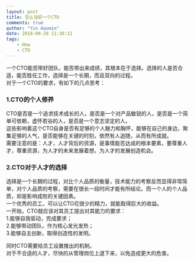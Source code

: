 ```yaml
---
layout: post
title: 怎么当好一个CTO
comments: true
author: "Yin Haomin"
date: 2018-09-20 11:30:11
tags:
    - How
    - CTO
---
```


一个CTO能否带好团队，能否带出来成绩，其根本在于选择。选择的人是否合适，能否胜任工作，选择是一个长期，而且双向的过程。<br>
对于一个CTO的要求，有如下的几点思考：
### 1.CTO的个人修养
CTO是否是一个追求技术成长的人，是否是一个对产品敏锐的人，是否是一个简单可依赖，虚怀若谷的人，是否是一个意志坚定的人。<br>
这些影响着这个CTO自身是否有足够的个人魅力和胸怀，能够在自己的身边，聚集足够的人气，是否能够在关键的时刻，依然有人追随，从而有所成就。<br>
需要注意的是：人才，人才背后的资源，是事情能否达成的根本要素，要尊重人才，尊重资源，为人才的未来发展着想，为人才的发展创造机会。<br>
### 2.CTO对于人才的选择
选择是一个长期的过程，对比个人品质的衡量，技术能力的考察反而显得非常简单，对个人品质的考察，需要在很长一段时间才能有所结论。而一个人的个人品质，却是影响成败的关键因素。<br>
一个优秀的员工，可以让CTO花很少的精力，就能取得巨大的收益。<br>
一开始，CTO就应该对其员工提出对其能力的要求：<br>
1.能够自我驱动，完成要求；<br>
2.能够带动团队，作为核心发光发热；<br>
3.能够自主创新，取得创造性的发明。<br>

同时CTO需要给员工设置推出的机制。<br>
对于不合适的人才，尽快的从管理岗位上退下来，以免造成更大的危害。<br>
